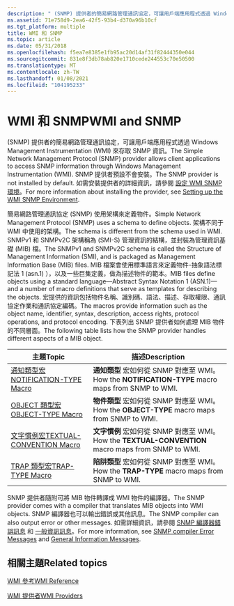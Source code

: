 ```yaml
---
description: " (SNMP) 提供者的簡易網路管理通訊協定，可讓用戶端應用程式透過 Windows Management Instrumentation (WMI) 來存取 SNMP 資訊。"
ms.assetid: 71e758d9-2ea6-42f5-93b4-d370a96b10cf
ms.tgt_platform: multiple
title: WMI 和 SNMP
ms.topic: article
ms.date: 05/31/2018
ms.openlocfilehash: f5ea7e8385e1fb95ac20d14af31f82444350e044
ms.sourcegitcommit: 831e8f3db78ab820e1710cede244553c70e50500
ms.translationtype: MT
ms.contentlocale: zh-TW
ms.lasthandoff: 01/08/2021
ms.locfileid: "104195233"
---
```

# <a name="wmi-and-snmp"></a><span data-ttu-id="10af1-103">WMI 和 SNMP</span><span class="sxs-lookup"><span data-stu-id="10af1-103">WMI and SNMP</span></span>

<span data-ttu-id="10af1-104"> (SNMP) 提供者的簡易網路管理通訊協定，可讓用戶端應用程式透過 Windows Management Instrumentation (WMI) 來存取 SNMP 資訊。</span><span class="sxs-lookup"><span data-stu-id="10af1-104">The Simple Network Management Protocol (SNMP) provider allows client applications to access SNMP information through Windows Management Instrumentation (WMI).</span></span> <span data-ttu-id="10af1-105">SNMP 提供者預設不會安裝。</span><span class="sxs-lookup"><span data-stu-id="10af1-105">The SNMP provider is not installed by default.</span></span> <span data-ttu-id="10af1-106">如需安裝提供者的詳細資訊，請參閱 [設定 WMI SNMP 環境](setting-up-the-wmi-snmp-environment.md)。</span><span class="sxs-lookup"><span data-stu-id="10af1-106">For more information about installing the provider, see [Setting up the WMI SNMP Environment](setting-up-the-wmi-snmp-environment.md).</span></span>

<span data-ttu-id="10af1-107">簡易網路管理通訊協定 (SNMP) 使用架構來定義物件。</span><span class="sxs-lookup"><span data-stu-id="10af1-107">Simple Network Management Protocol (SNMP) uses a schema to define objects.</span></span> <span data-ttu-id="10af1-108">架構不同于 WMI 中使用的架構。</span><span class="sxs-lookup"><span data-stu-id="10af1-108">The schema is different from the schema used in WMI.</span></span> <span data-ttu-id="10af1-109">SNMPv1 和 SNMPv2C 架構稱為 (SMI-S) 管理資訊的結構，並封裝為管理資訊基礎 (MIB) 檔。</span><span class="sxs-lookup"><span data-stu-id="10af1-109">The SNMPv1 and SNMPv2C schema is called the Structure of Management Information (SMI), and is packaged as Management Information Base (MIB) files.</span></span> <span data-ttu-id="10af1-110">MIB 檔案會使用標準語言來定義物件-抽象語法標記法 1 (asn.1) ），以及一些巨集定義，做為描述物件的範本。</span><span class="sxs-lookup"><span data-stu-id="10af1-110">MIB files define objects using a standard language—Abstract Syntax Notation 1 (ASN.1)—and a number of macro definitions that serve as templates for describing the objects.</span></span> <span data-ttu-id="10af1-111">宏提供的資訊包括物件名稱、識別碼、語法、描述、存取權限、通訊協定作業和通訊協定編碼。</span><span class="sxs-lookup"><span data-stu-id="10af1-111">The macros provide information such as the object name, identifier, syntax, description, access rights, protocol operations, and protocol encoding.</span></span> <span data-ttu-id="10af1-112">下表列出 SNMP 提供者如何處理 MIB 物件的不同層面。</span><span class="sxs-lookup"><span data-stu-id="10af1-112">The following table lists how the SNMP provider handles different aspects of a MIB object.</span></span>



| <span data-ttu-id="10af1-113">主題</span><span class="sxs-lookup"><span data-stu-id="10af1-113">Topic</span></span>                                                    | <span data-ttu-id="10af1-114">描述</span><span class="sxs-lookup"><span data-stu-id="10af1-114">Description</span></span>                                                 |
|----------------------------------------------------------|-------------------------------------------------------------|
| [<span data-ttu-id="10af1-115">通知類型宏</span><span class="sxs-lookup"><span data-stu-id="10af1-115">NOTIFICATION-TYPE Macro</span></span>](notification-type-macro.md)   | <span data-ttu-id="10af1-116">**通知類型** 宏如何從 SNMP 對應至 WMI。</span><span class="sxs-lookup"><span data-stu-id="10af1-116">How the **NOTIFICATION-TYPE** macro maps from SNMP to WMI.</span></span>  |
| [<span data-ttu-id="10af1-117">OBJECT 類型宏</span><span class="sxs-lookup"><span data-stu-id="10af1-117">OBJECT-TYPE Macro</span></span>](object-type-macro.md)               | <span data-ttu-id="10af1-118">**物件類型** 宏如何從 SNMP 對應至 WMI。</span><span class="sxs-lookup"><span data-stu-id="10af1-118">How the **OBJECT-TYPE** macro maps from SNMP to WMI.</span></span>        |
| [<span data-ttu-id="10af1-119">文字慣例宏</span><span class="sxs-lookup"><span data-stu-id="10af1-119">TEXTUAL-CONVENTION Macro</span></span>](textual-convention-macro.md) | <span data-ttu-id="10af1-120">**文字慣例** 宏如何從 SNMP 對應至 WMI。</span><span class="sxs-lookup"><span data-stu-id="10af1-120">How the **TEXTUAL-CONVENTION** macro maps from SNMP to WMI.</span></span> |
| [<span data-ttu-id="10af1-121">TRAP 類型宏</span><span class="sxs-lookup"><span data-stu-id="10af1-121">TRAP-TYPE Macro</span></span>](trap-type-macro.md)                   | <span data-ttu-id="10af1-122">**陷阱類型** 宏如何從 SNMP 對應至 WMI。</span><span class="sxs-lookup"><span data-stu-id="10af1-122">How the **TRAP-TYPE** macro maps from SNMP to WMI.</span></span>          |



 

<span data-ttu-id="10af1-123">SNMP 提供者隨附可將 MIB 物件轉譯成 WMI 物件的編譯器。</span><span class="sxs-lookup"><span data-stu-id="10af1-123">The SNMP provider comes with a compiler that translates MIB objects into WMI objects.</span></span> <span data-ttu-id="10af1-124">SNMP 編譯器也可以輸出錯誤或其他訊息。</span><span class="sxs-lookup"><span data-stu-id="10af1-124">The SNMP compiler can also output error or other messages.</span></span> <span data-ttu-id="10af1-125">如需詳細資訊，請參閱 [SNMP 編譯器錯誤訊息](snmp-compiler-error-messages.md) 和 [一般資訊訊息](general-information-messages.md)。</span><span class="sxs-lookup"><span data-stu-id="10af1-125">For more information, see [SNMP compiler Error Messages](snmp-compiler-error-messages.md) and [General Information Messages](general-information-messages.md).</span></span>

## <a name="related-topics"></a><span data-ttu-id="10af1-126">相關主題</span><span class="sxs-lookup"><span data-stu-id="10af1-126">Related topics</span></span>

<dl> <dt>

[<span data-ttu-id="10af1-127">WMI 參考</span><span class="sxs-lookup"><span data-stu-id="10af1-127">WMI Reference</span></span>](wmi-reference.md)
</dt> <dt>

[<span data-ttu-id="10af1-128">WMI 提供者</span><span class="sxs-lookup"><span data-stu-id="10af1-128">WMI Providers</span></span>](wmi-providers.md)
</dt> </dl>

 

 



